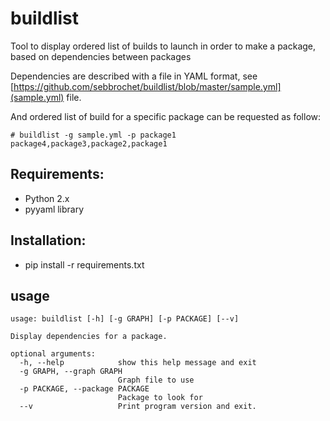 buildlist
=========

Tool to display ordered list of builds to launch in order to make a package, based on dependencies between packages

Dependencies are described with a file in YAML format, see [https://github.com/sebbrochet/buildlist/blob/master/sample.yml](sample.yml) file.

And ordered list of build for a specific package can be requested as follow:
```
# buildlist -g sample.yml -p package1
package4,package3,package2,package1
```

Requirements:
------------
* Python 2.x
* pyyaml library

Installation:
-------------
* pip install -r requirements.txt

usage
-----

```
usage: buildlist [-h] [-g GRAPH] [-p PACKAGE] [--v]

Display dependencies for a package.

optional arguments:
  -h, --help            show this help message and exit
  -g GRAPH, --graph GRAPH
                        Graph file to use
  -p PACKAGE, --package PACKAGE
                        Package to look for
  --v                   Print program version and exit.
```

